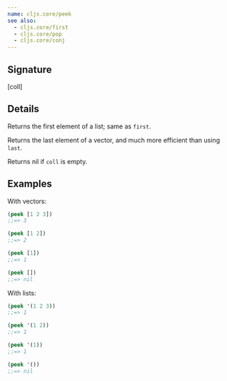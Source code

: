 ```yaml
---
name: cljs.core/peek
see also:
  - cljs.core/first
  - cljs.core/pop
  - cljs.core/conj
---
```


## Signature
[coll]


## Details

Returns the first element of a list; same as `first`.

Returns the last element of a vector, and much more efficient than using `last`.

Returns nil if `coll` is empty.


## Examples

With vectors:

```clj
(peek [1 2 3])
;;=> 3

(peek [1 2])
;;=> 2

(peek [1])
;;=> 1

(peek [])
;;=> nil
```

With lists:

```clj
(peek '(1 2 3))
;;=> 1

(peek '(1 2))
;;=> 1

(peek '(1))
;;=> 1

(peek '())
;;=> nil
```